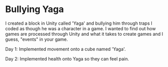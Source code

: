 # Bullying Yaga
I created a block in Unity called 'Yaga' and bullying him through traps I coded as though he was a character in a game. I wanted to find out how games are processed through Unity and what it takes to create games and I guess, "events" in your game. 

Day 1: Implemented movement onto a cube named 'Yaga'.

Day 2: Implemented health onto Yaga so they can feel pain.

